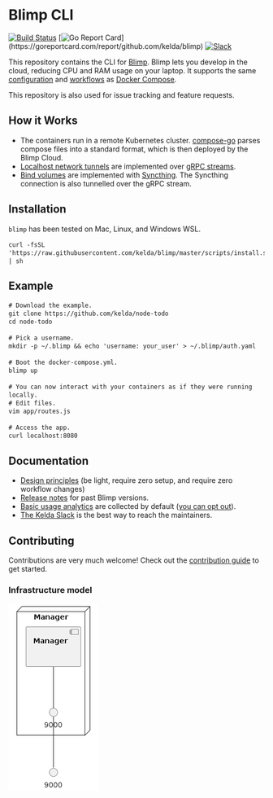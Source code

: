 # Blimp CLI

[![Build Status](https://circleci.com/gh/kelda/blimp.svg?style=svg)](https://circleci.com/gh/kelda/blimp)
[![Go Report Card](https://goreportcard.com/badge/github.com/kelda/blimp?)](https://goreportcard.com/report/github.com/kelda/blimp)
[![Slack](https://kelda.io/img/slack-badge.svg)](http://slack.kelda.io)

This repository contains the CLI for [Blimp](https://kelda.io/blimp).
Blimp lets you develop in the cloud, reducing CPU and RAM usage on your laptop.
It supports the same
[configuration](https://docs.docker.com/compose/compose-file) and
[workflows](https://devcenter.heroku.com/articles/local-development-with-docker-compose)
as [Docker Compose](https://docs.docker.com/compose/).

This repository is also used for issue tracking and feature requests.

## How it Works

* The containers run in a remote Kubernetes cluster. [compose-go](https://github.com/compose-spec/compose-go) parses
  compose files into a standard format, which is then deployed by the Blimp
  Cloud.
* [Localhost network tunnels](https://docs.docker.com/compose/compose-file/#ports) are implemented over [gRPC streams](https://github.com/kelda/blimp/blob/master/_proto/blimp/node/v0/controller.proto#L10).
* [Bind volumes](https://docs.docker.com/compose/compose-file/#volumes) are
  implemented with [Syncthing](https://syncthing.net/). The Syncthing
  connection is also tunnelled over the gRPC stream.

## Installation

`blimp` has been tested on Mac, Linux, and Windows WSL.

```shell
curl -fsSL 'https://raw.githubusercontent.com/kelda/blimp/master/scripts/install.sh' | sh
```

## Example

```
# Download the example.
git clone https://github.com/kelda/node-todo
cd node-todo

# Pick a username.
mkdir -p ~/.blimp && echo 'username: your_user' > ~/.blimp/auth.yaml

# Boot the docker-compose.yml.
blimp up

# You can now interact with your containers as if they were running locally.
# Edit files.
vim app/routes.js

# Access the app.
curl localhost:8080
```

## Documentation

* [Design principles](https://kelda.io/blimp/docs/#/home?id=design-principles) (be
  light, require zero setup, and require zero workflow changes)
* [Release notes](https://kelda.io/blimp/docs/release-notes/) for past Blimp versions.
* [Basic usage analytics](https://kelda.io/blimp/docs/#/security?id=what-analytics-does-the-blimp-cli-collect)
  are collected by default ([you can opt out](https://kelda.io/blimp/docs/#/security?id=what-analytics-does-the-blimp-cli-collect)).
* [The Kelda Slack](https://slack.kelda.io) is the best way to reach the maintainers.

## Contributing

Contributions are very much welcome!  Check out the [contribution
guide](CONTRIBUTING.md) to get started.


### Infrastructure model

![Infrastructure model](.infragenie/infrastructure_model.png)